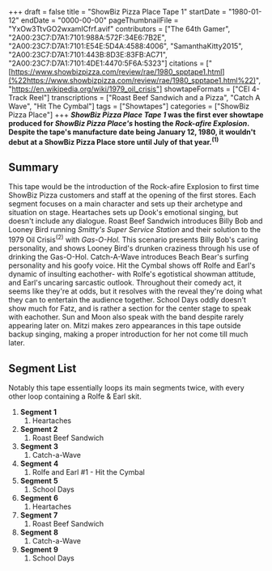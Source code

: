 +++
draft = false
title = "ShowBiz Pizza Place Tape 1"
startDate = "1980-01-12"
endDate = "0000-00-00"
pageThumbnailFile = "YxOw3TtvGO2wxamICfrf.avif"
contributors = ["The 64th Gamer", "2A00:23C7:D7A1:7101:988A:572F:34E6:7B2E", "2A00:23C7:D7A1:7101:E54E:5D4A:4588:4006", "SamanthaKitty2015", "2A00:23C7:D7A1:7101:443B:8D3E:83FB:AC71", "2A00:23C7:D7A1:7101:4DE1:4470:5F6A:5323"]
citations = ["[https://www.showbizpizza.com/review/rae/1980_spptape1.html](%22https://www.showbizpizza.com/review/rae/1980_spptape1.html%22)", "https://en.wikipedia.org/wiki/1979_oil_crisis"]
showtapeFormats = ["CEI 4-Track Reel"]
transcriptions = ["Roast Beef Sandwich and a Pizza", "Catch A Wave", "Hit The Cymbal"]
tags = ["Showtapes"]
categories = ["ShowBiz Pizza Place"]
+++
***ShowBiz Pizza Place Tape 1* was the first ever showtape produced for *ShowBiz Pizza Place's* hosting
the *Rock-afire Explosion*.
Despite the tape's manufacture date being January 12, 1980, it wouldn't debut at a ShowBiz Pizza Place store until July
of that year.<sup>(1)</sup>**

## Summary

This tape would be the introduction of the Rock-afire Explosion to first time ShowBiz Pizza customers and staff at the
opening of the first stores. Each segment focuses on a main character and sets up their archetype and situation on
stage.
Heartaches sets up Dook's emotional singing, but doesn't include any dialogue.
Roast Beef Sandwich introduces Billy Bob and Looney Bird running *Smitty's Super Service Station* and their
solution to the 1979 Oil Crisis<sup>(2)</sup> with *Gas-O-Hol.*
This scenario presents Billy Bob's caring personality, and shows Looney Bird's drunken craziness through his use of
drinking the Gas-O-Hol.
Catch-A-Wave introduces Beach Bear's surfing personality and his goofy voice.
Hit the Cymbal shows off Rolfe and Earl's dynamic of insulting eachother- with Rolfe's egotistical showman attitude, and
Earl's uncaring sarcastic outlook. Throughout their comedy act, it seems like they're at odds, but it resolves with the
reveal they're doing what they can to entertain the audience together.
School Days oddly doesn't show much for Fatz, and is rather a section for the center stage to speak with eachother. Sun
and Moon also speak with the band despite rarely appearing later on.
Mitzi makes zero appearances in this tape outside backup singing, making a proper introduction for her not come till
much later.

## Segment List

Notably this tape essentially loops its main segments twice, with every other loop containing a Rolfe & Earl skit.

1.  **Segment** **1**
    1.  Heartaches
2.  **Segment 2**
    1.  Roast Beef Sandwich
3.  **Segment** **3**
    1.  Catch-a-Wave
4.  **Segment** **4**
    1.  Rolfe and Earl #1 - Hit the Cymbal
5.  **Segment** **5**
    1.  School Days
6.  **Segment** **6**
    1.  Heartaches
7.  **Segment** **7**
    1.  Roast Beef Sandwich
8.  **Segment** **8**
    1.  Catch-a-Wave
9.  **Segment** **9**
    1.  School Days
